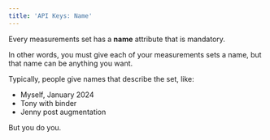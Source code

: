 ```yaml
---
title: 'API Keys: Name'
---
```


Every measurements set has a **name** attribute that is mandatory.

In other words, you must give each of your measurements sets a name, but that name can be anything you want.

Typically, people give names that describe the set, like:

- Myself, January 2024
- Tony with binder
- Jenny post augmentation

But you do you.
